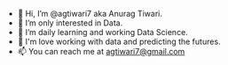 - 👋 Hi, I’m @agtiwari7 aka Anurag Tiwari.
- 👀 I’m only interested in Data.
- 🌱 I’m daily learning and working Data Science.
- 💞️ I'm love working with data and predicting the futures.
- 📫 You can reach me at agtiwari7@gmail.com
